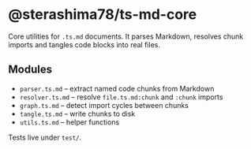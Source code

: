 # @sterashima78/ts-md-core

Core utilities for `.ts.md` documents. It parses Markdown, resolves chunk
imports and tangles code blocks into real files.

## Modules
- `parser.ts.md` – extract named code chunks from Markdown
- `resolver.ts.md` – resolve `file.ts.md:chunk` and `:chunk` imports
- `graph.ts.md` – detect import cycles between chunks
- `tangle.ts.md` – write chunks to disk
- `utils.ts.md` – helper functions

Tests live under `test/`.
